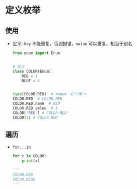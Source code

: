 # 定义枚举

## 使用

+ 定义: `key` 不能重复，否则报错。`value` 可以重复，相当于别名

  ```py
  from enum import Enum


  # 定义
  class COLOR(Enum):
      RED = 1
      BLUE = 4


  type(COLOR.RED)  # <enum 'COLOR'>
  COLOR.RED  # COLOR.RED
  COLOR.RED.name  # RED
  COLOR.RED.value  # 1
  COLOR['RED'] # COLOR.RED
  COLOR(1) # COLOR.RED
  ```

## 遍历

+ `for...in`

  ```py
  for x in COLOR:
      print(x)

  '''
  COLOR.RED
  COLOR.BLUE
  '''
  ```
